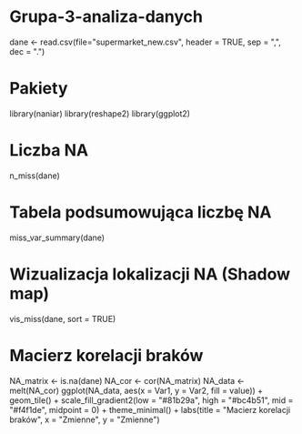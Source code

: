 # Grupa-3-analiza-danych

dane <- read.csv(file="supermarket_new.csv", header = TRUE, sep = ",", dec = ".")

# Pakiety
library(naniar)
library(reshape2)
library(ggplot2)

# Liczba NA
n_miss(dane)

# Tabela podsumowująca liczbę NA
miss_var_summary(dane)

# Wizualizacja lokalizacji NA (Shadow map)
vis_miss(dane, sort = TRUE)

# Macierz korelacji braków
NA_matrix <- is.na(dane)
NA_cor <- cor(NA_matrix)
NA_data <- melt(NA_cor)
ggplot(NA_data, aes(x = Var1, y = Var2, fill = value)) +
  geom_tile() +
  scale_fill_gradient2(low = "#81b29a", high = "#bc4b51", mid = "#f4f1de", midpoint = 0) +
  theme_minimal() +
  labs(title = "Macierz korelacji braków", x = "Zmienne", y = "Zmienne")


